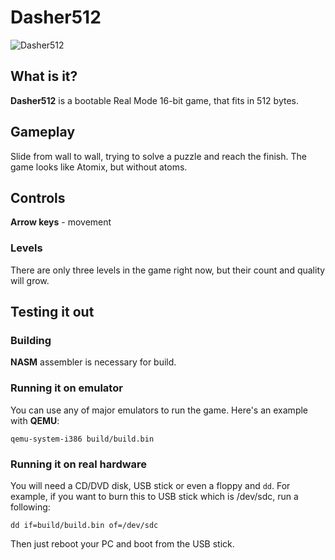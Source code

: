 # Dasher512
![Dasher512](http://i.imgur.com/jRwZMcc.png?1)
## What is it?
**Dasher512** is a bootable Real Mode 16-bit game, that fits in 512 bytes.
## Gameplay
Slide from wall to wall, trying to solve a puzzle and reach the finish. The game looks like Atomix, but without atoms.
## Controls
**Arrow keys** - movement
### Levels
There are only three levels in the game right now, but their count and quality will grow.
## Testing it out
### Building
**NASM** assembler is necessary for build.
### Running it on emulator
You can use any of major emulators to run the game. Here's an example with **QEMU**:

	qemu-system-i386 build/build.bin
### Running it on real hardware
You will need a CD/DVD disk, USB stick or even a floppy and `dd`. For example, if you want to burn this to USB stick which is /dev/sdc, run a following:

    dd if=build/build.bin of=/dev/sdc
Then just reboot your PC and boot from the USB stick.
